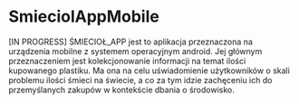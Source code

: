 # SmieciolAppMobile
[IN PROGRESS]
ŚMIECIOŁ_APP jest to aplikacja przeznaczona na urządzenia mobilne z systemem operacyjnym android. Jej głównym przeznaczeniem jest kolekcjonowanie informacji na temat ilości kupowanego plastiku. Ma ona na celu uświadomienie użytkowników o skali problemu ilości śmieci na świecie, a co za tym idzie zachęceniu ich do przemyślanych zakupów w kontekście dbania o środowisko.
